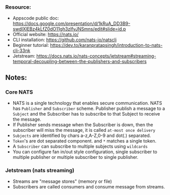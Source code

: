### Resource:
* Appscode public doc: https://docs.google.com/presentation/d/1kRuA_DD3B9-swdIXlEBz4kLfZ0dO11gh3zlfvJNSmns/edit#slide=id.p
* Official website: https://nats.io/
* CLI installation: https://github.com/nats-io/natscli
* Beginner tutorial: https://dev.to/karanpratapsingh/introduction-to-nats-cli-33nk
* Jetstream: https://docs.nats.io/nats-concepts/jetstream#streaming-temporal-decoupling-between-the-publishers-and-subscribers

## Notes:
### Core NATS
* NATS is a single technology that enables secure communication. NATS has `Publisher` and `Subscriber` scheme. Publisher publish a message to a `Subject` and the Subscriber has to subscribe to that Subject to receive the message.
* If Publisher sends message when the Subscriber is down, then the subscriber will miss the message, it is called `at-most once delivery`
* `Subjects` are identified by chars a-z,A-Z,0-9 and dot(.) separated.
* `Token`'s are dot separated component. and `*` matches a single token.
* A `Subscriber` can subscribe to multiple subjects using `wildcards`
* You can configure fan in/out style configuration, single subscriber to multiple publisher or multiple subscriber to single publisher.

### Jetstream (nats streaming)
* Streams are "message stores" (memory or file)
* Subscribers are called consumers and consume message from streams.
